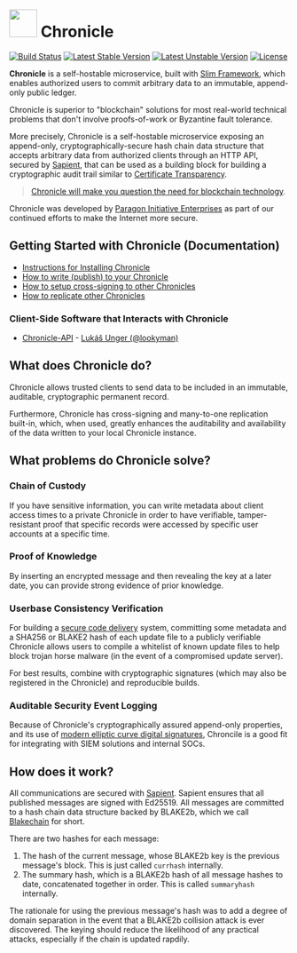 <h1 id="chronicle"><img src="https://paragonie.com/static/images/chronicle-logo.svg" width="50" /> Chronicle</h1>

[![Build Status](https://travis-ci.org/paragonie/chronicle.svg?branch=master)](https://travis-ci.org/paragonie/chronicle)
[![Latest Stable Version](https://poser.pugx.org/paragonie/chronicle/v/stable)](https://packagist.org/packages/paragonie/chronicle)
[![Latest Unstable Version](https://poser.pugx.org/paragonie/chronicle/v/unstable)](https://packagist.org/packages/paragonie/chronicle)
[![License](https://poser.pugx.org/paragonie/chronicle/license)](https://packagist.org/packages/paragonie/chronicle)

**Chronicle** is a self-hostable microservice, built with [Slim Framework](https://www.slimframework.com),
which enables authorized users to commit arbitrary data to an immutable,
append-only public ledger.

Chronicle is superior to "blockchain" solutions for most real-world
technical problems that don't involve proofs-of-work or Byzantine fault
tolerance.

More precisely, Chronicle is a self-hostable microservice exposing an append-only,
cryptographically-secure hash chain data structure that accepts arbitrary
data from authorized clients through an HTTP API, secured by [Sapient](https://github.com/paragonie/sapient),
that can be used as a building block for building a cryptographic audit trail
similar to [Certificate Transparency](https://www.certificate-transparency.org/).

> [Chronicle will make you question the need for blockchain technology](https://paragonie.com/blog/2017/07/chronicle-will-make-you-question-need-for-blockchain-technology).

Chronicle was developed by [Paragon Initiative Enterprises](https://paragonie.com)
as part of our continued efforts to make the Internet more secure.

## Getting Started with Chronicle (Documentation)

* [Instructions for Installing Chronicle](docs/01-setup.md)
* [How to write (publish) to your  Chronicle](docs/02-publish.md)
* [How to setup cross-signing to other Chronicles](docs/03-cross-signing.md)
* [How to replicate other Chronicles](docs/04-replication.md)

### Client-Side Software that Interacts with Chronicle

* [Chronicle-API](https://github.com/lookyman/chronicle-api) - 
  [Lukáš Unger (@lookyman)](https://github.com/lookyman)

## What does Chronicle do?

Chronicle allows trusted clients to send data to be included in an immutable,
auditable, cryptographic permanent record.

Furthermore, Chronicle has cross-signing and many-to-one replication built-in,
which, when used, greatly enhances the auditability and availability of the
data written to your local Chronicle instance.

## What problems do Chronicle solve?

### Chain of Custody

If you have sensitive information, you can write metadata about client access
times to a private Chronicle in order to have verifiable, tamper-resistant
proof that specific records were accessed by specific user accounts at a
specific time.

### Proof of Knowledge

By inserting an encrypted message and then revealing the key at a later date,
you can provide strong evidence of prior knowledge.

### Userbase Consistency Verification

For building a [secure code delivery](https://defuse.ca/triangle-of-secure-code-delivery.htm) system,
committing some metadata and a SHA256 or BLAKE2 hash of each update file to
a publicly verifiable Chronicle allows users to compile a whitelist of known
update files to help block trojan horse malware (in the event of a compromised
update server).

For best results, combine with cryptographic signatures (which may also be
registered in the Chronicle) and reproducible builds.

### Auditable Security Event Logging

Because of Chronicle's cryptographically assured append-only properties, and
its use of [modern elliptic curve digital signatures](https://ed25519.cr.yp.to/),
Chroncile is a good fit for integrating with SIEM solutions and internal SOCs.

## How does it work?

All communications are secured with [Sapient](https://github.com/paragonie/sapient).
Sapient ensures that all published messages are signed with Ed25519. All messages
are committed to a hash chain data structure backed by BLAKE2b, which we call
[Blakechain](https://github.com/paragonie/blakechain) for short.

There are two hashes for each message:

1. The hash of the current message, whose BLAKE2b key is the previous message's
   block. This is just called `currhash` internally.
2. The summary hash, which is a BLAKE2b hash of all message hashes to date,
   concatenated together in order. This is called `summaryhash` internally.

The rationale for using the previous message's hash was to add a degree of domain
separation in the event that a BLAKE2b collision attack is ever discovered. The
keying should reduce the likelihood of any practical attacks, especially if the
chain is updated rapdily.
